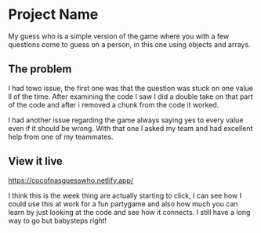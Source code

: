 # Project Name

My guess who is a simple version of the game where you with a few questions come to guess on a person, in this one using objects and arrays.

## The problem

I had towo issue, the first one was that the question was stuck on one value ll of the time. After examining the code I saw I did a double take on that part of the code and after i removed a chunk from the code it worked.

I had another issue regarding the game always saying yes to every value even if it should be wrong. With that one I asked my team and had excellent help from one of my teammates.

## View it live

https://cocofnasguesswho.netlify.app/


I think this is the week thing are actually starting to click, I can see how I could use this at work for a fun partygame and also how much you can learn by just looking at the code and see how it connects. I still have a long way to go but babysteps right!